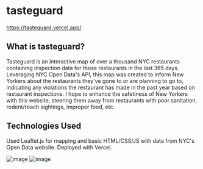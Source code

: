 # tasteguard

https://tasteguard.vercel.app/

## What is tasteguard?
Tasteguard is an interactive map of over a thousand NYC restaurants containing inspection data for those restaurants in the last 365 days. Leveraging NYC Open Data's API, this map was created to inform New Yorkers about the restaurants they've gone to or are planning to go to, indicating any violations the restaurant has made in the past year based on restaurant inspections. I hope to enhance the safetiness of New Yorkers with this website, steering them away from restaurants with poor sanitation, rodent/roach sightings, improper food, etc.

## Technologies Used
Used Leaflet.js for mapping and basic HTML/CSS/JS with data from NYC's Open Data website. Deployed with Vercel.

![image](https://github.com/user-attachments/assets/4730d137-9ad6-4f05-a72f-897b80afcdb9)
![image](https://github.com/user-attachments/assets/94dc4cf7-4291-4d32-bccd-1be1b6444f19)
